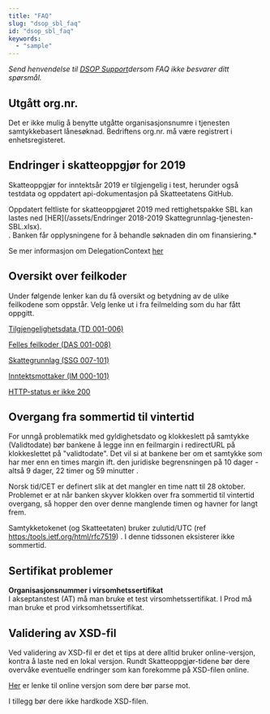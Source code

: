 ```yaml
---
title: "FAQ"
slug: "dsop_sbl_faq"
id: "dsop_sbl_faq"
keywords:
  - "sample"
---
```


*Send henvendelse til [DSOP Support](https:/support.dsop.no/)dersom FAQ ikke besvarer ditt spørsmål.*

## Utgått org.nr.
Det er ikke mulig å benytte utgåtte organisasjonsnumre i tjenesten samtykkebasert lånesøknad.
Bedriftens org.nr. må være registrert i enhetsregisteret.

## Endringer i skatteoppgjør for 2019
Skatteoppgjør for inntektsår 2019 er tilgjengelig i test, herunder også testdata og oppdatert api-dokumentasjon på Skatteetatens GitHub.

Oppdatert  feltliste for skatteoppgjøret 2019 med rettighetspakke SBL kan lastes ned [HER](/assets/Endringer 2018-2019 Skattegrunnlag-tjenesten-SBL.xlsx).
<br >. Banken får opplysningene for å behandle søknaden din om finansiering.*

Se mer informasjon om DelegationContext [her](https:/skatteetaten.github.io/api-dokumentasjon/om/samtykke#be-om-samtykke)

## Oversikt over feilkoder
Under følgende lenker kan du få oversikt og betydning av de ulike feilkodene som oppstår. Velg lenke ut i fra feilmelding som du har fått oppgitt.

[Tilgjengelighetsdata (TD 001-006)](https:/skatteetaten.github.io/api-dokumentasjon/api/sistetilgjengeligeskatteoppgjoer?tab=Feilkoder)

[Felles feilkoder (DAS 001-008)](https:/skatteetaten.github.io/api-dokumentasjon/om/feil#felles-feilkoder)

[Skattegrunnlag (SSG 007-101)](https:/skatteetaten.github.io/api-dokumentasjon/api/summertskattegrunnlag?tab=Feilkoder)

[Inntektsmottaker (IM 000-101)](https:/skatteetaten.github.io/api-dokumentasjon/api/inntekt?tab=Feilkoder)

[HTTP-status er ikke 200](https:/skatteetaten.github.io/api-dokumentasjon/om/feil)

## Overgang fra sommertid til vintertid
For unngå problematikk med gyldighetsdato og klokkeslett på samtykke (Validtodate) bør bankene å legge inn en feilmargin i redirectURL på klokkeslettet på "validtodate". Det vil si at bankene ber om et samtykke som har mer enn en times margin ift. den juridiske begrensningen på 10 dager - altså 9 dager, 22 timer og 59 minutter .

Norsk tid/CET er definert slik at det mangler en time natt til 28 oktober. Problemet er at når banken skyver klokken over fra  sommertid til vintertid overgang, så hopper den over denne manglende timen og havner for langt frem.

Samtykketokenet (og Skatteetaten) bruker zulutid/UTC (ref [https:/tools.ietf.org/html/rfc7519](https:/tools.ietf.org/html/rfc7519)) . I denne tidssonen eksisterer ikke sommertid.

## Sertifikat problemer
**Organisasjonsnummer i virsomhetssertifikat** <br >
I akseptanstest (AT) må man bruke et test virsomhetssertifikat. I Prod må man bruke et prod virksomhetssertifikat.

## Validering av XSD-fil
Ved validering av XSD-fil er det et tips at dere alltid bruker online-versjon, kontra å laste ned en lokal versjon. Rundt Skatteoppgjør-tidene bør dere overvåke eventuelle endringer som kan forekomme på XSD-filen online.

[Her](https:/skatteetaten.github.io/datasamarbeid-api-dokumentasjon/download/SpesifisertSummertSkattegrunnlag.xsd) er lenke til online versjon som dere bør parse mot.

I tillegg bør dere ikke hardkode XSD-filen.

